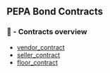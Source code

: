 ## PEPA Bond Contracts

### 📗 - Contracts overview

- [vendor_contract](./vendor_contract)
- [seller_contract](./seller_contract/)
- [floor_contract](./floor_contract)
